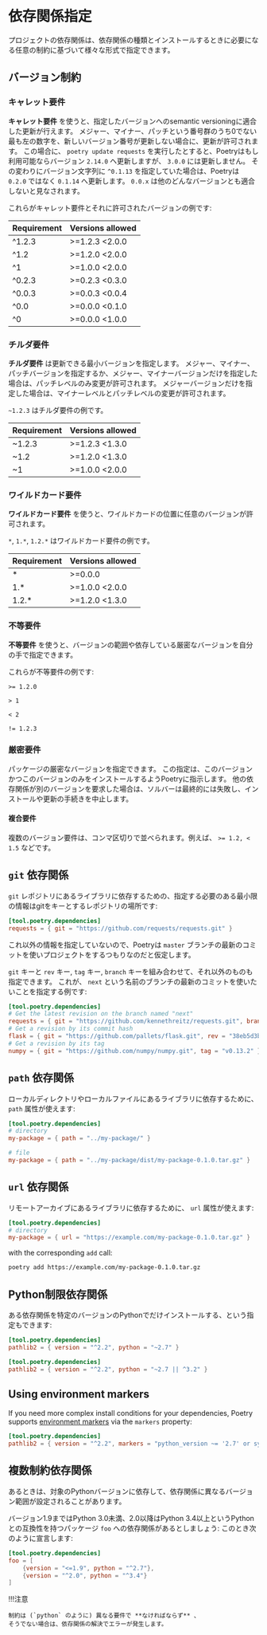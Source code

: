 # 依存関係指定

プロジェクトの依存関係は、依存関係の種類とインストールするときに必要になる任意の制約に基づいて様々な形式で指定できます。

## バージョン制約

### キャレット要件

**キャレット要件** を使うと、指定したバージョンへのsemantic versioningに適合した更新が行えます。
メジャー、マイナー、パッチという番号群のうち0でない最も左の数字を、新しいバージョン番号が更新しない場合に、更新が許可されます。
この場合に、 `poetry update requests` を実行したとすると、Poetryはもし利用可能ならバージョン `2.14.0` ヘ更新しますが、 `3.0.0` には更新しません。
その変わりにバージョン文字列に `^0.1.13` を指定していた場合は、Poetryは `0.2.0` ではなく `0.1.14` へ更新します。
`0.0.x` は他のどんなバージョンとも適合しないと見なされます。

これらがキャレット要件とそれに許可されたバージョンの例です:

| Requirement | Versions allowed |
| ----------- | ---------------- |
| ^1.2.3      | >=1.2.3 <2.0.0   |
| ^1.2        | >=1.2.0 <2.0.0   |
| ^1          | >=1.0.0 <2.0.0   |
| ^0.2.3      | >=0.2.3 <0.3.0   |
| ^0.0.3      | >=0.0.3 <0.0.4   |
| ^0.0        | >=0.0.0 <0.1.0   |
| ^0          | >=0.0.0 <1.0.0   |

### チルダ要件

**チルダ要件** は更新できる最小バージョンを指定します。
メジャー、マイナー、パッチバージョンを指定するか、メジャー、マイナーバージョンだけを指定した場合は、パッチレベルのみ変更が許可されます。
メジャーバージョンだけを指定した場合は、マイナーレベルとパッチレベルの変更が許可されます。

`~1.2.3` はチルダ要件の例です。

| Requirement | Versions allowed |
| ----------- | ---------------- |
| ~1.2.3      | >=1.2.3 <1.3.0   |
| ~1.2        | >=1.2.0 <1.3.0   |
| ~1          | >=1.0.0 <2.0.0   |

### ワイルドカード要件

**ワイルドカード要件** を使うと、ワイルドカードの位置に任意のバージョンが許可されます。

`*`, `1.*`, `1.2.*` はワイルドカード要件の例です。

| Requirement | Versions allowed |
| ----------- | ---------------- |
| *           | >=0.0.0          |
| 1.*         | >=1.0.0 <2.0.0   |
| 1.2.*       | >=1.2.0 <1.3.0   |

### 不等要件

**不等要件** を使うと、バージョンの範囲や依存している厳密なバージョンを自分の手で指定できます。

これらが不等要件の例です:

```text
>= 1.2.0

> 1

< 2

!= 1.2.3

```

### 厳密要件

パッケージの厳密なバージョンを指定できます。
この指定は、このバージョンかつこのバージョンのみをインストールするようPoetryに指示します。
他の依存関係が別のバージョンを要求した場合は、ソルバーは最終的には失敗し、インストールや更新の手続きを中止します。

#### 複合要件

複数のバージョン要件は、コンマ区切りで並べられます。例えば、 `>= 1.2, < 1.5` などです。

## `git` 依存関係

`git` レポジトリにあるライブラリに依存するための、指定する必要のある最小限の情報はgitをキーとするレポジトリの場所です:

```toml
[tool.poetry.dependencies]
requests = { git = "https://github.com/requests/requests.git" }
```

これ以外の情報を指定していないので、Poetryは `master` ブランチの最新のコミットを使いプロジェクトをするつもりなのだと仮定します。

`git` キーと `rev` キー, `tag` キー, `branch` キーを組み合わせて、それ以外のものも指定できます。
これが、 `next` という名前のブランチの最新のコミットを使いたいことを指定する例です:

```toml
[tool.poetry.dependencies]
# Get the latest revision on the branch named "next"
requests = { git = "https://github.com/kennethreitz/requests.git", branch = "next" }
# Get a revision by its commit hash
flask = { git = "https://github.com/pallets/flask.git", rev = "38eb5d3b" }
# Get a revision by its tag
numpy = { git = "https://github.com/numpy/numpy.git", tag = "v0.13.2" }
```

## `path` 依存関係

ローカルディレクトリやローカルファイルにあるライブラリに依存するために、 `path` 属性が使えます:

```toml
[tool.poetry.dependencies]
# directory
my-package = { path = "../my-package/" }

# file
my-package = { path = "../my-package/dist/my-package-0.1.0.tar.gz" }
```


## `url` 依存関係

リモートアーカイブにあるライブラリに依存するために、 `url` 属性が使えます:

```toml
[tool.poetry.dependencies]
# directory
my-package = { url = "https://example.com/my-package-0.1.0.tar.gz" }
```

with the corresponding `add` call:

```bash
poetry add https://example.com/my-package-0.1.0.tar.gz
```


## Python制限依存関係

ある依存関係を特定のバージョンのPythonでだけインストールする、という指定もできます:

```toml
[tool.poetry.dependencies]
pathlib2 = { version = "^2.2", python = "~2.7" }
```

```toml
[tool.poetry.dependencies]
pathlib2 = { version = "^2.2", python = "~2.7 || ^3.2" }
```

## Using environment markers

If you need more complex install conditions for your dependencies, Poetry
supports [environment
markers](https://www.python.org/dev/peps/pep-0508/#environment-markers)  via
the `markers` property:

```toml
[tool.poetry.dependencies]
pathlib2 = { version = "^2.2", markers = "python_version ~= '2.7' or sys_platform == 'win32'" }
```


## 複数制約依存関係

あるときは、対象のPythonバージョンに依存して、依存関係に異なるバージョン範囲が設定されることがあります。

バージョン1.9まではPython 3.0未満、2.0以降はPython 3.4以上というPythonとの互換性を持つパッケージ `foo` への依存関係があるとしましょう:
このとき次のように宣言します:

```toml
[tool.poetry.dependencies]
foo = [
    {version = "<=1.9", python = "^2.7"},
    {version = "^2.0", python = "^3.4"}
]
```

!!!注意

    制約は (`python` のように) 異なる要件で **なければならず** 、
    そうでない場合は、依存関係の解決でエラーが発生します。
